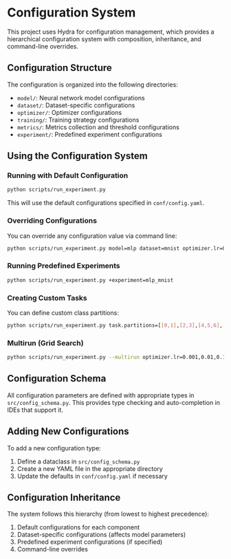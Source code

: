 # Configuration System

This project uses Hydra for configuration management, which provides a hierarchical configuration system with composition, inheritance, and command-line overrides.

## Configuration Structure

The configuration is organized into the following directories:

- `model/`: Neural network model configurations
- `dataset/`: Dataset-specific configurations 
- `optimizer/`: Optimizer configurations
- `training/`: Training strategy configurations
- `metrics/`: Metrics collection and threshold configurations
- `experiment/`: Predefined experiment configurations

## Using the Configuration System

### Running with Default Configuration

```bash
python scripts/run_experiment.py
```

This will use the default configurations specified in `conf/config.yaml`.

### Overriding Configurations

You can override any configuration value via command line:

```bash
python scripts/run_experiment.py model=mlp dataset=mnist optimizer.lr=0.01
```

### Running Predefined Experiments

```bash
python scripts/run_experiment.py +experiment=mlp_mnist
```

### Creating Custom Tasks

You can define custom class partitions:

```bash
python scripts/run_experiment.py task.partitions=[[0,1],[2,3],[4,5,6],[7,8,9]]
```

### Multirun (Grid Search)

```bash
python scripts/run_experiment.py --multirun optimizer.lr=0.001,0.01,0.1 model=mlp,cnn
```

## Configuration Schema

All configuration parameters are defined with appropriate types in `src/config_schema.py`. This provides type checking and auto-completion in IDEs that support it.

## Adding New Configurations

To add a new configuration type:

1. Define a dataclass in `src/config_schema.py`
2. Create a new YAML file in the appropriate directory
3. Update the defaults in `conf/config.yaml` if necessary

## Configuration Inheritance

The system follows this hierarchy (from lowest to highest precedence):

1. Default configurations for each component
2. Dataset-specific configurations (affects model parameters)
3. Predefined experiment configurations (if specified) 
4. Command-line overrides